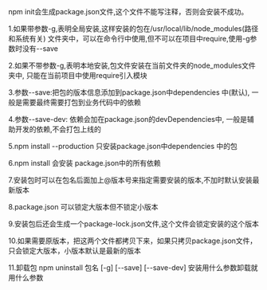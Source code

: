 npm init会生成package.json文件,这个文件不能写注释，否则会安装不成功。


1.如果带参数-g,表明全局安装,这样安装的包在/usr/local/lib/node_modules(路径和系统有关)
文件夹中，可以在命令行中使用,但不可以在项目中require,使用-g参数时没有--save

2.如果不带参数-g,表明本地安装,包文件安装在当前文件夹的node_modules文件夹中,
只能在当前项目中使用require引入模块

3.参数--save:把包的版本信息添加到package.json中dependencies 中(默认),
一般是需要最终需要打包到业务代码中的依赖

4.参数--save-dev: 依赖会加在package.json的devDependencies中,
一般是辅助开发的依赖,不会打包上线的 

5.npm install --production 只安装package.json中dependencies 中的包

6.npm install 会安装 package.json中的所有依赖

7.安装包时可以在包名后面加上@版本号来指定需要安装的版本,不加时默认安装最新版本

8.package.json 可以锁定大版本但不锁定小版本

9.安装包后还会生成一个package-lock.json文件,这个文件会锁定安装的这个版本

10.如果需要原版本，把这两个文件都拷贝下来，如果只拷贝package.json文件，只会锁定大版本，小版本默认是最新的版本                   

11.卸载包 npm uninstall 包名 [-g] [--save] [--save-dev] 
安装用什么参数卸载就用什么参数
